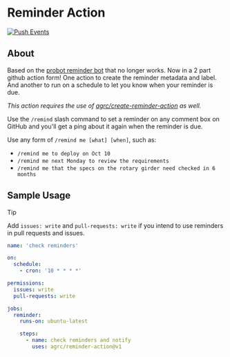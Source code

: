 # Reminder Action

[![Push Events](https://github.com/agrc/reminder-action/actions/workflows/push.yml/badge.svg)](https://github.com/agrc/reminder-action/actions/workflows/push.yml)

## About

Based on the [probot reminder bot](https://github.com/probot/reminders/) that no longer works. Now in a 2 part github action form! One action to create the reminder metadata and label. And another to run on a schedule to let you know when your reminder is due.

_This action requires the use of [agrc/create-reminder-action](https://github.com/agrc/create-reminder-action) as well._

Use the `/remind` slash command to set a reminder on any comment box on GitHub and you'll get a ping about it again when the reminder is due.

Use any form of `/remind me [what] [when]`, such as:

- `/remind me to deploy on Oct 10`
- `/remind me next Monday to review the requirements`
- `/remind me that the specs on the rotary girder need checked in 6 months`

## Sample Usage

> [!TIP]
> Add `issues: write` and `pull-requests: write` if you intend to use reminders in pull requests and issues.

```yml
name: 'check reminders'

on:
  schedule:
    - cron: '10 * * * *'

permissions:
  issues: write
  pull-requests: write

jobs:
  reminder:
    runs-on: ubuntu-latest

    steps:
      - name: check reminders and notify
        uses: agrc/reminder-action@v1
```
